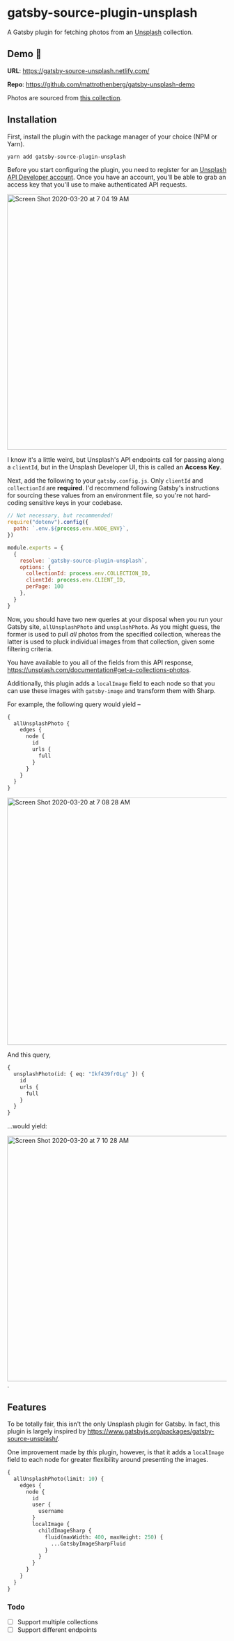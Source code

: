 # gatsby-source-plugin-unsplash

A Gatsby plugin for fetching photos from an [Unsplash](http://unsplash.com/) collection.

## Demo :confetti_ball:

**URL**: https://gatsby-source-unsplash.netlify.com/

**Repo**: https://github.com/mattrothenberg/gatsby-unsplash-demo

Photos are sourced from [this collection](https://unsplash.com/collections/9717149/coronavirus-covid-19-pandemic).

## Installation

First, install the plugin with the package manager of your choice (NPM or Yarn).

```bash
yarn add gatsby-source-plugin-unsplash
```

Before you start configuring the plugin, you need to register for an [Unsplash API Developer account](https://unsplash.com/developers). Once you have an account, you'll be able to grab an access key that you'll use to make authenticated API requests.

<img width="587" alt="Screen Shot 2020-03-20 at 7 04 19 AM" src="https://user-images.githubusercontent.com/5148596/77162049-138fce00-6a79-11ea-809d-b5f3eaabc039.png">

I know it's a little weird, but Unsplash's API endpoints call for passing along a `clientId`, but in the Unsplash Developer UI, this is called an **Access Key**.

Next, add the following to your `gatsby.config.js`. Only `clientId` and `collectionId` are **required**. I'd recommend following Gatsby's instructions for sourcing these values from an environment file, so you're not hard-coding sensitive keys in your codebase.

```js
// Not necessary, but recommended!
require("dotenv").config({
  path: `.env.${process.env.NODE_ENV}`,
})

module.exports = {
  {
    resolve: `gatsby-source-plugin-unsplash`,
    options: {
      collectionId: process.env.COLLECTION_ID,
      clientId: process.env.CLIENT_ID,
      perPage: 100
    },
  }
}
```

Now, you should have two new queries at your disposal when you run your Gatsby site, `allUnsplashPhoto` and `unsplashPhoto`. As you might guess, the former is used to pull _all_ photos from the specified collection, whereas the latter is used to pluck individual images from that collection, given some filtering criteria.

You have available to you all of the fields from this API response, https://unsplash.com/documentation#get-a-collections-photos.

Additionally, this plugin adds a `localImage` field to each node so that you can use these images with `gatsby-image` and transform them with Sharp.

For example, the following query would yield –

```graphql
{
  allUnsplashPhoto {
    edges {
      node {
        id
        urls {
          full
        }
      }
    }
  }
}
```

<img width="568" alt="Screen Shot 2020-03-20 at 7 08 28 AM" src="https://user-images.githubusercontent.com/5148596/77162315-afb9d500-6a79-11ea-9f22-1a8538dd5084.png">

And this query,

```graphql
{
  unsplashPhoto(id: { eq: "Ikf439frOLg" }) {
    id
    urls {
      full
    }
  }
}
```

...would yield:

<img width="564" alt="Screen Shot 2020-03-20 at 7 10 28 AM" src="https://user-images.githubusercontent.com/5148596/77162415-e8f24500-6a79-11ea-8156-5e13b88db886.png">.

## Features

To be totally fair, this isn't the only Unsplash plugin for Gatsby. In fact, this plugin is largely inspired by https://www.gatsbyjs.org/packages/gatsby-source-unsplash/.

One improvement made by _this_ plugin, however, is that it adds a `localImage` field to each node for greater flexibility around presenting the images.

```graphql
{
  allUnsplashPhoto(limit: 10) {
    edges {
      node {
        id
        user {
          username
        }
        localImage {
          childImageSharp {
            fluid(maxWidth: 400, maxHeight: 250) {
              ...GatsbyImageSharpFluid
            }
          }
        }
      }
    }
  }
}
```

### Todo

- [ ] Support multiple collections
- [ ] Support different endpoints
